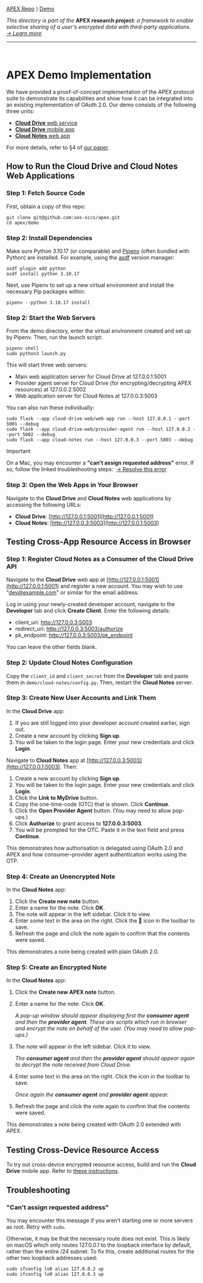 [APEX Repo](../..) ⟩ [Demo](..)

_This directory is part of the_ **APEX research project**: _a framework to enable selective sharing of a user's encrypted data with third-party applications.&nbsp; [→&nbsp;Learn&nbsp;more](https://uos-sccs.github.io/apex)_
<hr><br>

# APEX Demo Implementation

We have provided a proof-of-concept implementation of the APEX protocol suite to demonstrate its capabilities and show how it can be integrated into an existing implementation of OAuth 2.0. Our demo consists of the following three units:

- [**Cloud Drive** web service](cloud-drive-web)
- [**Cloud Drive** mobile app](cloud-drive-mobile)
- [**Cloud Notes** web app](cloud-notes)

For more details, refer to §4 of [our paper](https://uos-sccs.github.io/apex).


## How to Run the Cloud Drive and Cloud Notes Web Applications

### Step 1: Fetch Source Code

First, obtain a copy of this repo:

```
git clone git@github.com:uos-sccs/apex.git
cd apex/demo
```

### Step 2: Install Dependencies

Make sure Python 3.10.17 (or comparable) and [Pipenv](https://pipenv.pypa.io/) (often bundled with Python) are installed. For example, using the [asdf](https://asdf-vm.com/) version manager:

```
asdf plugin add python
asdf install python 3.10.17
```

Next, use Pipenv to set up a new virtual environment and install the necessary Pip packages within:

```
pipenv --python 3.10.17 install
```

### Step 2: Start the Web Servers

From the demo directory, enter the virtual environment created and set up by Pipenv. Then, run the launch script:

```
pipenv shell
sudo python3 launch.py
```

This will start three web servers:

- Main web application server for Cloud Drive at 127.0.0.1:5001
- Provider agent server for Cloud Drive (for encrypting/decrypting APEX resources) at 127.0.0.2:5002
- Web application server for Cloud Notes at 127.0.0.3:5003

You can also run these individually:

```
sudo flask --app cloud-drive-web/web-app run --host 127.0.0.1 --port 5001 --debug
sudo flask --app cloud-drive-web/provider-agent run --host 127.0.0.2 --port 5002 --debug
sudo flask --app cloud-notes run --host 127.0.0.3 --port 5003 --debug
```

> [!IMPORTANT]
> On a Mac, you may encounter a **"can't assign requested address"** error. If so, follow the linked troubleshooting steps:&nbsp; [→&nbsp;Resolve&nbsp;this&nbsp;error](#cant-assign-requested-address)

### Step 3: Open the Web Apps in Your Browser

Navigate to the **Cloud Drive** and **Cloud Notes** web applications by accessing the following URLs:

- **Cloud Drive**: [http://127.0.0.1:5001](http://127.0.0.1:5001)
- **Cloud Notes**: [http://127.0.0.3:5003](http://127.0.0.1:5003)


## Testing Cross-App Resource Access in Browser

### Step 1: Register Cloud Notes as a Consumer of the Cloud Drive API

Navigate to the **Cloud Drive** web app at [http://127.0.0.1:5001](http://127.0.0.1:5001) and register a new account. You may wish to use "dev@example.com" or similar for the email address.

Log in using your newly-created developer account, navigate to the **Developer** tab and click **Create Client**. Enter the following details:

- client_uri: http://127.0.0.3:5003
- redirect_uri: http://127.0.0.3:5003/authorize
- pk_endpoint: http://127.0.0.3:5003/pk_endpoint

You can leave the other fields blank.

### Step 2: Update Cloud Notes Configuration

Copy the `client_id` and `client_secret` from the **Developer** tab and paste them in `demo/cloud-notes/config.py`. Then, restart the **Cloud Notes** server.

### Step 3: Create New User Accounts and Link Them

In the **Cloud Drive** app:

1. If you are still logged into your developer account created earlier, sign out.
2. Create a new account by clicking **Sign up**.
3. You will be taken to the login page. Enter your new credentials and click **Login**.

Navigate to **Cloud Notes** app at [http://127.0.0.3:5003](http://127.0.0.1:5003). Then:

1. Create a new account by clicking **Sign up**.
2. You will be taken to the login page. Enter your new credentials and click **Login**.
3. Click the **Link to MyDrive** button.
4. Copy the one-time-code (OTC) that is shown. Click **Continue**.
5. Click the **Open Provider Agent** button. (You may need to allow pop-ups.)
6. Click **Authorize** to grant access to **127.0.0.3:5003**.
7. You will be prompted for the OTC. Paste it in the text field and press **Continue**.

This demonstrates how authorisation is delegated using OAuth 2.0 and APEX and how consumer–provider agent authentication works using the OTP.

### Step 4: Create an Unencrypted Note

In the **Cloud Notes** app:

1. Click the **Create new note** button.
2. Enter a name for the note. Click **OK**.
3. The note will appear in the left sidebar. Click it to view.
4. Enter some text in the area on the right. Click the 💾 icon in the toolbar to save.
5. Refresh the page and click the note again to confirm that the contents were saved.

This demonstrates a note being created with plain OAuth 2.0.

### Step 5: Create an Encrypted Note

In the **Cloud Notes** app:

1. Click the **Create new APEX note** button.

2. Enter a name for the note. Click **OK**.

    _A pop-up window should appear displaying first the **consumer agent** and then the **provider agent**. These are scripts which run in browser and encrypt the note on behalf of the user. (You may need to allow pop-ups.)_

3. The note will appear in the left sidebar. Click it to view.

    _The **consumer agent** and then the **provider agent** should appear again to decrypt the note received from Cloud Drive._

4. Enter some text in the area on the right. Click the icon in the toolbar to save.

    _Once again the **consumer agent** and **provider agent** appear._

5. Refresh the page and click the note again to confirm that the contents were saved.

This demonstrates a note being created with OAuth 2.0 extended with APEX.


## Testing Cross-Device Resource Access

To try out cross-device encrypted resource access, build and run the **Cloud Drive** mobile app. Refer to [these instructions](cloud-drive-mobile).


## Troubleshooting

### "Can't assign requested address"

You may encounter this message if you aren't starting one or more servers as root. Retry with `sudo`.

Otherwise, it may be that the necessary route does not exist. This is likely on macOS which only routes 127.0.0.1 to the loopback interface by default, rather than the entire /24 subnet. To fix this, create additional routes for the other two loopback addresses used:

```
sudo ifconfig lo0 alias 127.0.0.2 up
sudo ifconfig lo0 alias 127.0.0.3 up
```